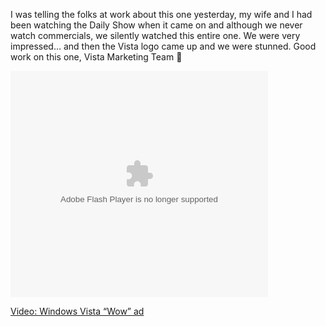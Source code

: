 I was telling the folks at work about this one yesterday, my wife and I had been watching the Daily Show when it came on and although we never watch commercials, we silently watched this entire one. We were very impressed&#8230; and then the Vista logo came up and we were stunned. Good work on this one, Vista Marketing Team 🙂

<embed pluginspage="http://macromedia.com/go/getflashplayer" src="http://images.soapbox.msn.com/flash/soapbox1_1.swf" width="412" height="362" type="application/x-shockwave-flash" flashvars="c=v&v=72191701-28c4-4bec-8dc2-8164ec5cda67" wmode="transparent" quality="high">
</embed>

  
<a title="Windows Vista &quot;Wow&quot; ad" href="http://soapbox.msn.com/video.aspx?vid=72191701-28c4-4bec-8dc2-8164ec5cda67" target="_new" class="broken_link">Video: Windows Vista &#8220;Wow&#8221; ad</a>